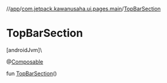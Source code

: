 //[app](../../index.md)/[com.jetpack.kawanusaha.ui.pages.main](index.md)/[TopBarSection](-top-bar-section.md)

# TopBarSection

[androidJvm]\

@[Composable](https://developer.android.com/reference/kotlin/androidx/compose/runtime/Composable.html)

fun [TopBarSection](-top-bar-section.md)()
